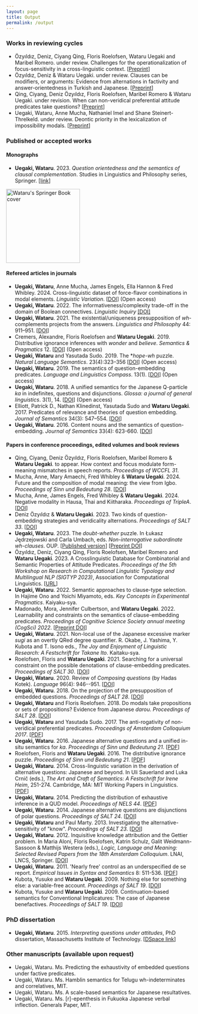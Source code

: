 ```yaml
---
layout: page
title: Output
permalink: /output
---
```


### Works in reviewing cycles

- Özyıldız, Deniz, Ciyang Qing, Floris Roelofsen, Wataru Uegaki and Maribel Romero. under review. Challenges for the operationalization of focus-sensitivity in a cross-linguistic context. [[Preprint](https://lingbuzz.net/lingbuzz/007004)]
- Özyıldız, Deniz & Wataru Uegaki. under review. Clauses can be modifiers, or arguments: Evidence from alternations in factivity and answer-orientedness in Turkish and Japanese. [[Preprint](https://lingbuzz.net/lingbuzz/008187)]
- Qing, Ciyang, Deniz Özyıldız, Floris Roelofsen, Maribel Romero & Wataru Uegaki. under revision. 
When can non-veridical preferential attitude predicates take questions? [[Preprint](https://lingbuzz.net/lingbuzz/008113)]
- Uegaki, Wataru, Anne Mucha, Nathaniel Imel and Shane Steinert-Threlkeld. under review. 
Deontic priority in the lexicalization of impossibility modals. [[Preprint](https://psyarxiv.com/h63y9)]



### Published or accepted works

#### Monographs

- **Uegaki, Wataru**. 2023. *Question orientedness and the semantics of clausal complementation*. Studies in Linguistics and Philosophy series, Springer. [[link](https://link.springer.com/book/10.1007/978-3-031-15940-4)]

<img src="{{ site.baseurl }}/images/book.jpg" alt="Wataru's Springer Book cover" style="width: 200px;"/>

#### Refereed articles in journals

- **Uegaki, Wataru**, Anne Mucha, James Engels, Ella Hannon & Fred Whibley. 2024. Cross-linguistic dataset of force-flavor combinations in modal elements. _Linguistic Variation_. [[DOI](https://doi.org/10.1075/lv.23057.ueg)] (Open access)
- **Uegaki, Wataru**. 2022. The informativeness/complexity trade-off in the domain of Boolean connectives. _Linguistic Inquiry_ [[DOI]](https://doi.org/10.1162/ling_a_00461) 
- **Uegaki, Wataru**. 2021. The existential/uniqueness presupposition of _wh_-complements projects from the answers. *Linguistics and Philosophy* 44: 911–951. [[DOI](https://doi.org/10.1007/s10988-020-09309-4)] 
- Cremers, Alexandre, Floris Roelofsen and **Wataru Uegaki**. 2019. Distributive ignorance inferences with *wonder* and *believe*. *Semantics & Pragmatics* 12. [[DOI](http://dx.doi.org/10.3765/sp.12.5)] (Open access)
- **Uegaki, Wataru** and Yasutada Sudo. 2019. The *_hope-wh_ puzzle. _Natural Language Semantics_. 23(4):323–356 [[DOI](https://doi.org/10.1007/s11050-019-09156-5)] (Open access)
- **Uegaki, Wataru**. 2019. The semantics of question-embedding predicates. *Language and Linguistics Compass*.  13(1). [[DOI](https://doi.org/10.1111/lnc3.12308)] (Open access)
- __Uegaki, Wataru__. 2018. A unified semantics for the Japanese Q-particle _ka_ in indefinites, questions and disjunctions. _Glossa: a journal of general linguistics_. 3(1), 14. [[DOI](http://doi.org/10.5334/gjgl.238)] (Open access)
- Elliott, Patrick D., Nathan Klinedinst, Yasutada Sudo and **Wataru Uegaki**. 2017. Predicates of relevance and theories of question embedding. *Journal of Semantics* 34(3): 547–554. [[DOI](http://doi.org/10.1093/jos/ffx008)]
- **Uegaki, Wataru**. 2016. Content nouns and the semantics of question-embedding. *Journal of Semantics* 33(4): 623-660. [[DOI](http://doi.org/10.1093/jos/ffv009)]

#### Papers in conference proceedings, edited volumes and book reviews

<!-- - Qing, Ciyang, Floris Roelofsen & **Wataru Uegaki**. to appear. Predicates of inquisitive emotion and theories of question embedding. _Proceedings of Sinn und Bedeutung 28_. -->
- Qing, Ciyang, Deniz Özyıldız, Floris Roelofsen, Maribel Romero & **Wataru Uegaki**. to appear. How context and focus modulate form-meaning mismatches in speech reports. _Proceedings of WCCFL 31_. 
- Mucha, Anne, Mary Amaechi, Fred Whibley & **Wataru Uegaki**. 2024. Future and the composition of modal meaning: the view from Igbo. _Proceedings of Sinn und Bedeutung 28_. [[DOI](https://doi.org/10.18148/sub/2024.v28.1151)]
-	Mucha, Anne, James Engels, Fred Whibley & **Wataru Uegaki**. 2024. Negative modality in Hausa, Thai and Kiitharaka. _Proceedings of TripleA_. [[DOI](https://doi.org/10.25932/publishup-66261)]
- Deniz Özyıldız & **Wataru Uegaki**. 2023. Two kinds of question-embedding strategies and veridicality alternations. _Proceedings of SALT 33_. [[DOI](https://doi.org/10.3765/1rcmh783XC)]
- **Uegaki, Wataru**. 2023. The _doubt-whether_ puzzle. In Łukasz Jędrzejowski and Carla Umbach, eds. _Non-interrogative subordinate wh-clauses_. OUP. [[Published version](https://doi.org/10.1093/oso/9780192844620.003.0015
)] [[Preprint DOI](https://doi.org/10.31234/osf.io/7ryzu)]
- Özyıldız, Deniz, Ciyang Qing, Floris Roelofsen, Maribel Romero and **Wataru Uegaki**. 2023. A Crosslinguistic Database for Combinatorial and Semantic Properties of Attitude Predicates. _Proceedings of the 5th Workshop on Research in Computational Linguistic Typology and Multilingual NLP (SIGTYP 2023)_, Association for Computational Linguistics. [[URL](https://aclanthology.org/2023.sigtyp-1.7)]   
- **Uegaki, Wataru**. 2022. Semantic approaches to clause-type selection. In Hajime Ono and Yoichi Miyamoto, eds. _Key Concepts in Experimental Pragmatics_. Kaiyaku-sya.
- Madonado, Mora, Jennifer Culbertson, and **Wataru Uegaki**. 2022. Learnability and constraints on the semantics of clause-embedding predicates. _Proceedings of
Cognitive Science Society annual meeting (CogSci) 2022_. [[Preprint DOI](https://doi.org/10.31234/osf.io/zst5y)]
- **Uegaki, Wataru**. 2021. Non-local use of the Japanese excessive marker *sugi* as an overtly QRed degree quantifier. R. Okabe, J. Yashima, Y. Kubota and T. Isono eds., *The Joy and Enjoyment of Linguistic Research: A Festschrift for Takane Ito*. Kaitaku-sya.
- Roelofsen, Floris and **Wataru Uegaki**. 2021. Searching for a universal constraint on the possible denotations of clause-embedding predicates. *Proceedings of SALT 30*. [[DOI](https://doi.org/10.3765/salt.v30i0.4834)]
- **Uegaki, Wataru**. 2020. Review of *Composing questions* (by Hadas Kotek). _Language_ 96(4): 946--951. [[DOI](https://doi.org/10.1353/lan.2020.0069)]
- **Uegaki, Wataru**. 2018. On the projection of the presupposition of embedded questions. *Proceedings of SALT 28*. [[DOI](https://journals.linguisticsociety.org/proceedings/index.php/SALT/article/view/28.789)]
- **Uegaki, Wataru** and Floris Roelofsen. 2018. Do modals take propositions or sets of propositions? Evidence from Japanese *darou*. *Proceedings of SALT 28*. [[DOI](https://journals.linguisticsociety.org/proceedings/index.php/SALT/article/view/28.809)]
- **Uegaki, Wataru** and Yasutada Sudo. 2017. The anti-rogativity of non-veridical preferential predicates. *Proceedings of Amsterdam Colloquium 2017*. [[PDF](http://semanticsarchive.net/Archive/WNmZDFmM/paper.pdf)]
- **Uegaki, Wataru**. 2016. Japanese alternative questions and a unified in-situ semantics for *ka*. *Proceedings of Sinn und Bedeutung 21*. [[PDF](https://wataruu.files.wordpress.com/2015/07/ka-paper_sub21.pdf)]
- Roelofsen, Floris and **Wataru Uegaki**. 2016. The distributive ignorance puzzle. *Proceedings of Sinn und Bedeutung 21*. [[PDF](http://semanticsarchive.net/Archive/GU1ZTE4Z/paper.pdf)]
- **Uegaki, Wataru**. 2014. Cross-linguistic variation in the derivation of alternative questions: Japanese and beyond. In Uli Sauerland and Luka Crnič (eds.), *The Art and Craft of Semantics: A Festschrift for Irene Heim*, 251-274. Cambridge, MA: MIT Working Papers in Linguistics. [[PDF](http://semanticsarchive.net/Archive/jZiNmM4N/Uegaki.pdf)]
- **Uegaki, Wataru**. 2014. Predicting the distribution of exhaustive inference in a QUD model. *Proceedings of NELS 44*. [[PDF](output/uegaki-NELS44.pdf)]
- **Uegaki, Wataru**. 2014. Japanese alternative questions are disjunctions of polar questions. *Proceedings of SALT 24*. [[DOI](http://dx.doi.org/10.3765/salt.v24i0.2423)]
- **Uegaki, Wataru** and Paul Marty. 2013. Investigating the alternative-sensitivity of "know". *Proceedings of SALT 23*. [[DOI](http://dx.doi.org/10.3765/salt.v23i0.2668)]
- **Uegaki, Wataru**. 2012. Inquisitive knowledge attribution and the Gettier problem. In Maria Aloni, Floris Roelofsen, Katrin Schulz, Galit Weidmann-Sassoon & Matthijs Westera (eds.), *Logic, Language and Meaning: Selected Revised Papers from the 18th Amsterdam Colloquium*. LNAI, LNCS, Springer. [[DOI](https://doi.org/10.1007/978-3-642-31482-7_6)]
- **Uegaki, Wataru**. 2011. 'Nearly free' control as an underspecified de se report. *Empirical Issues in Syntax and Semantics* 8: 511-536. [[PDF](http://www.cssp.cnrs.fr/eiss8/uegaki-eiss8.pdf)]
- Kubota, Yusuke and **Wataru Uegaki**. 2009. Nothing else for something else: a variable-free account. *Proceedings of SALT 19*. [[DOI](http://dx.doi.org/10.3765/salt.v19i0.2527)]
- Kubota, Yusuke and **Wataru Uegaki**. 2009. Continuation-based semantics for Conventional Implicatures: The case of Japanese benefactives. *Proceedings of SALT 19*. [[DOI](http://dx.doi.org/10.3765/salt.v19i0.2522)]

<!-- ### Papers in edited volumes -->

<!-- ### Refereed articles in books  -->

### PhD dissertation

- **Uegaki, Wataru**. 2015. *Interpreting questions under attitudes*, PhD dissertation, Massachusetts Institute of Technology. [[DSpace link](http://hdl.handle.net/1721.1/99318)]

### Other manuscripts (available upon request)

- Uegaki, Wataru. Ms. Predicting the exhaustivity of embedded questions under factive predicates. 
- Uegaki, Wataru. Ms. Hamblin semantics for Telugu wh-indeterminates and correlatives, MIT. 
- Uegaki, Wataru. Ms. A scale-based semantics for Japanese resultatives. 
- Uegaki, Wataru. Ms. [r]-epenthesis in Fukuoka Japanese verbal inflection. Generals Paper, MIT.

<!-- [.](https://ling.auf.net/lingbuzz/004979/current.pdf?_s=yikkH4TlfXn3sH39) [.](https://ling.auf.net/lingbuzz/005101/current.pdf?_s=2oE3y-rIrxYtAfi2) [.](https://ling.auf.net/lingbuzz/004994/current.pdf?_s=GYWoYnU3vB3dD3Hf) [.](https://semanticsarchive.net/Archive/WJmOGE5M/paper.pdf) [.](https://semanticsarchive.net/Archive/jc5NmIxN/Question%20Embedding) -->
